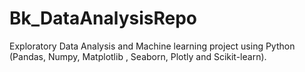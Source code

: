 # Bk_DataAnalysisRepo
Exploratory Data Analysis and Machine learning project using Python (Pandas, Numpy, Matplotlib , Seaborn, Plotly and Scikit-learn).
